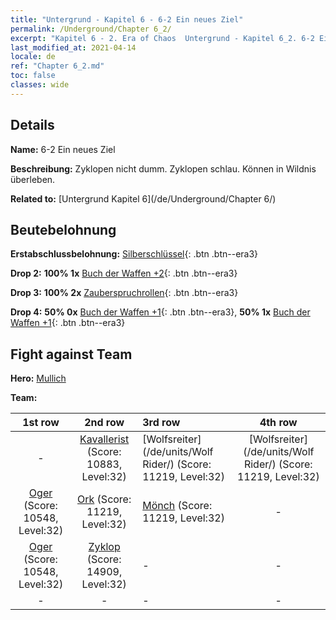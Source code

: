 ```yaml
---
title: "Untergrund - Kapitel 6 - 6-2 Ein neues Ziel"
permalink: /Underground/Chapter 6_2/
excerpt: "Kapitel 6 - 2. Era of Chaos  Untergrund - Kapitel 6_2. 6-2 Ein neues Ziel"
last_modified_at: 2021-04-14
locale: de
ref: "Chapter 6_2.md"
toc: false
classes: wide
---
```


## Details

 **Name:** 6-2 Ein neues Ziel

 **Beschreibung:** Zyklopen nicht dumm. Zyklopen schlau. Können in Wildnis überleben.

 **Related to:** [Untergrund Kapitel 6](/de/Underground/Chapter 6/)

## Beutebelohnung

 **Erstabschlussbelohnung:** [Silberschlüssel](/de/Items/con_693/){: .btn .btn--era3}

 **Drop 2:** **100% 1x** [Buch der Waffen +2](/de/Items/mat_32/){: .btn .btn--era3}

 **Drop 3:** **100% 2x** [Zauberspruchrollen](/de/Items/con_694/){: .btn .btn--era3}

 **Drop 4:** **50% 0x** [Buch der Waffen +1](/de/Items/mat_25/){: .btn .btn--era3}, **50% 1x** [Buch der Waffen +1](/de/Items/mat_25/){: .btn .btn--era3}


## Fight against Team
 **Hero:** [Mullich](/de/heroes/Mullich/)

 **Team:**


  | 1st row | 2nd row | 3rd row | 4th row |
  |:----:|:----:|:----|:----:|
  | - | [Kavallerist](/de/units/Cavalier/) (Score: 10883, Level:32)  | [Wolfsreiter](/de/units/Wolf Rider/) (Score: 11219, Level:32)  | [Wolfsreiter](/de/units/Wolf Rider/) (Score: 11219, Level:32)  |
  | [Oger](/de/units/Ogre/) (Score: 10548, Level:32)  | [Ork](/de/units/Orc/) (Score: 11219, Level:32)  | [Mönch](/de/units/Monk/) (Score: 11219, Level:32)  | - |
  | [Oger](/de/units/Ogre/) (Score: 10548, Level:32)  | [Zyklop](/de/units/Cyclops/) (Score: 14909, Level:32)  | - | - |
  | - | - | - | - |



